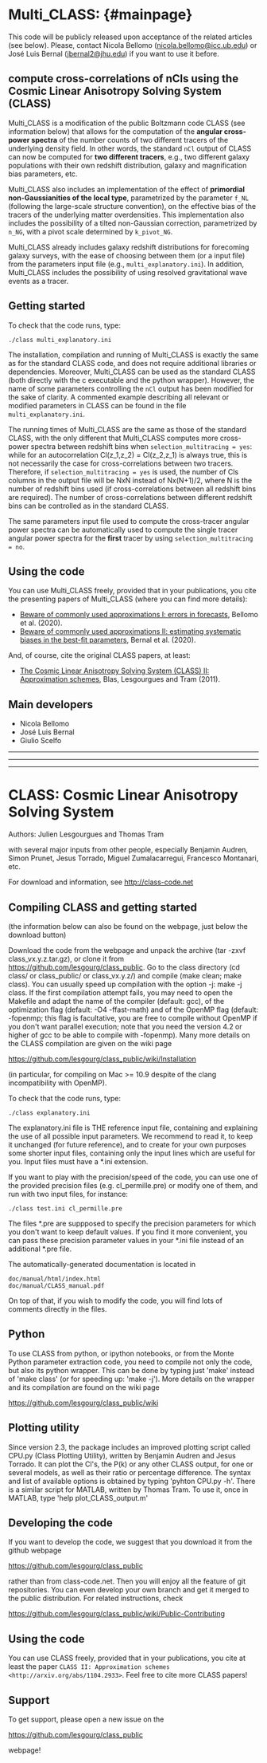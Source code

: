 Multi_CLASS: {#mainpage}
==============================================


This code will be publicly released upon acceptance of the related articles (see below). Please, contact Nicola Bellomo (nicola.bellomo@icc.ub.edu) or José Luis Bernal (jbernal2@jhu.edu) if you want to use it before.

compute cross-correlations of nCls using the Cosmic Linear Anisotropy Solving System (CLASS)
-----------------------------------------------------------------------------

Multi_CLASS is a modification of the public Boltzmann code CLASS (see information below) that allows for the computation of the **angular cross-power spectra** of the number counts of two different tracers of the underlying density field. In other words, the standard `nCl` output of CLASS can now be computed for **two different tracers**, e.g., two different galaxy populations with their own redshift distribution, galaxy and magnification bias parameters, etc. 

Multi_CLASS also includes an implementation of the effect of **primordial non-Gaussianities of the local type**, parametrized by the parameter `f_NL` (following the large-scale structure convention), on the effective bias of the tracers of the underlying matter overdensities. This implementation also includes the possibility of a tilted non-Gaussian correction, parametrized by `n_NG`, with a pivot scale determined by `k_pivot_NG`.

Multi_CLASS already includes galaxy redshift distributions for forecoming galaxy surveys, with the ease of choosing between them (or a input file) from the parameters input file (e.g., `multi_explanatory.ini`). In addition, Multi_CLASS includes the possibility of using resolved gravitational wave events as a tracer.

Getting started
---------------------

To check that the code runs, type:

    ./class multi_explanatory.ini

The installation, compilation and running of Multi_CLASS is exactly the same as for the standard CLASS code, and does not require additional libraries or dependencies. Moreover, Multi_CLASS can be used as the standard CLASS (both directly with the c executable and the python wrapper). However, the name of some parameters controlling the `nCl` output has been modified for the sake of clarity. A commented example describing all relevant or modified parameters in CLASS can be found in the file `multi_explanatory.ini`. 

The running times of Multi_CLASS are the same as those of the standard CLASS, with the only different that Multi_CLASS computes more cross-power spectra between redshift bins when `selection_multitracing = yes`: while for an autocorrelation Cl(z_1,z_2) = Cl(z_2,z_1) is always true, this is not necessarily the case for cross-correlations between two tracers. Therefore, if `selection_multitracing = yes` is used, the number of Cls columns in the output file will be NxN instead of Nx(N+1)/2, where N is the number of redshift bins used (if cross-correlations between all redshift bins are required). The number of cross-correlations between different redshift bins can be controlled as in the standard CLASS.

The same parameters input file used to compute the cross-tracer angular power spectra can be automatically used to compute the single tracer angular power spectra for the **first** tracer by using `selection_multitracing = no`.

Using the code
-------------------

You can use Multi_CLASS freely, provided that in your publications, you cite the presenting papers of Multi_CLASS (where you can find more details):

- [Beware of commonly used approximations I: errors in forecasts](PUTHEREARXIVLINK), Bellomo et al. (2020).
- [Beware of commonly used approximations II: estimating systematic biases in the best-fit parameters](PUTHEREARXIVLINK), Bernal et al. (2020).

And, of course, cite the original CLASS papers, at least:

- [The Cosmic Linear Anisotropy Solving System (CLASS) II: Approximation schemes](http://arxiv.org/abs/1104.2933), Blas, Lesgourgues and Tram (2011).

Main developers
------------------------

- Nicola Bellomo
- José Luis Bernal
- Giulio Scelfo


-------------------------------------------------------------------------------------------------------------------
-------------------------------------------------------------------------------------------------------------------
-------------------------------------------------------------------------------------------------------------------


CLASS: Cosmic Linear Anisotropy Solving System 
==============================================

Authors: Julien Lesgourgues and Thomas Tram

with several major inputs from other people, especially Benjamin
Audren, Simon Prunet, Jesus Torrado, Miguel Zumalacarregui, Francesco
Montanari, etc.

For download and information, see http://class-code.net


Compiling CLASS and getting started
-----------------------------------

(the information below can also be found on the webpage, just below
the download button)

Download the code from the webpage and unpack the archive (tar -zxvf
class_vx.y.z.tar.gz), or clone it from
https://github.com/lesgourg/class_public. Go to the class directory
(cd class/ or class_public/ or class_vx.y.z/) and compile (make clean;
make class). You can usually speed up compilation with the option -j:
make -j class. If the first compilation attempt fails, you may need to
open the Makefile and adapt the name of the compiler (default: gcc),
of the optimization flag (default: -O4 -ffast-math) and of the OpenMP
flag (default: -fopenmp; this flag is facultative, you are free to
compile without OpenMP if you don't want parallel execution; note that
you need the version 4.2 or higher of gcc to be able to compile with
-fopenmp). Many more details on the CLASS compilation are given on the
wiki page

https://github.com/lesgourg/class_public/wiki/Installation

(in particular, for compiling on Mac >= 10.9 despite of the clang
incompatibility with OpenMP).

To check that the code runs, type:

    ./class explanatory.ini

The explanatory.ini file is THE reference input file, containing and
explaining the use of all possible input parameters. We recommend to
read it, to keep it unchanged (for future reference), and to create
for your own purposes some shorter input files, containing only the
input lines which are useful for you. Input files must have a *.ini
extension.

If you want to play with the precision/speed of the code, you can use
one of the provided precision files (e.g. cl_permille.pre) or modify
one of them, and run with two input files, for instance:

    ./class test.ini cl_permille.pre

The files *.pre are suppposed to specify the precision parameters for
which you don't want to keep default values. If you find it more
convenient, you can pass these precision parameter values in your *.ini
file instead of an additional *.pre file.

The automatically-generated documentation is located in

    doc/manual/html/index.html
    doc/manual/CLASS_manual.pdf

On top of that, if you wish to modify the code, you will find lots of
comments directly in the files.

Python
------

To use CLASS from python, or ipython notebooks, or from the Monte
Python parameter extraction code, you need to compile not only the
code, but also its python wrapper. This can be done by typing just
'make' instead of 'make class' (or for speeding up: 'make -j'). More
details on the wrapper and its compilation are found on the wiki page

https://github.com/lesgourg/class_public/wiki

Plotting utility
----------------

Since version 2.3, the package includes an improved plotting script
called CPU.py (Class Plotting Utility), written by Benjamin Audren and
Jesus Torrado. It can plot the Cl's, the P(k) or any other CLASS
output, for one or several models, as well as their ratio or percentage
difference. The syntax and list of available options is obtained by
typing 'pyhton CPU.py -h'. There is a similar script for MATLAB,
written by Thomas Tram. To use it, once in MATLAB, type 'help
plot_CLASS_output.m'

Developing the code
--------------------

If you want to develop the code, we suggest that you download it from
the github webpage

https://github.com/lesgourg/class_public

rather than from class-code.net. Then you will enjoy all the feature
of git repositories. You can even develop your own branch and get it
merged to the public distribution. For related instructions, check

https://github.com/lesgourg/class_public/wiki/Public-Contributing

Using the code
--------------

You can use CLASS freely, provided that in your publications, you cite
at least the paper `CLASS II: Approximation schemes <http://arxiv.org/abs/1104.2933>`. Feel free to cite more CLASS papers!

Support
-------

To get support, please open a new issue on the

https://github.com/lesgourg/class_public

webpage!
